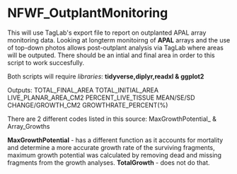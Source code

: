 # NFWF_OutplantMonitoring
This will use TagLab's export file to report on outplanted APAL array monitoring data. Looking at longterm monitoirng of **APAL** arrays and the use of top-down photos allows post-outplant analysis via TagLab where areas will be outputed. There should be an intial and final area in order to this script to work succesfully.  

Both scripts will require *libraries*: **tidyverse,diplyr,readxl & ggplot2**

Outputs: 
 TOTAL_FINAL_AREA
 TOTAL_INITIAL_AREA
 LIVE_PLANAR_AREA_CM2 
 PERCENT_LIVE_TISSUE
 MEAN/SE/SD
 CHANGE/GROWTH_CM2
 GROWTHRATE_PERCENT(%)

There are 2 different codes listed in this source: MaxGrowthPotential_ & Array_Growths

**MaxGrowthPotential** - has a different function as it accounts for mortality and determine a more accurate growth rate of the surviving fragments, maximum growth potential was calculated by removing dead and missing fragments from the growth analyses.
                                                                **TotalGrowth** - does not do that.

